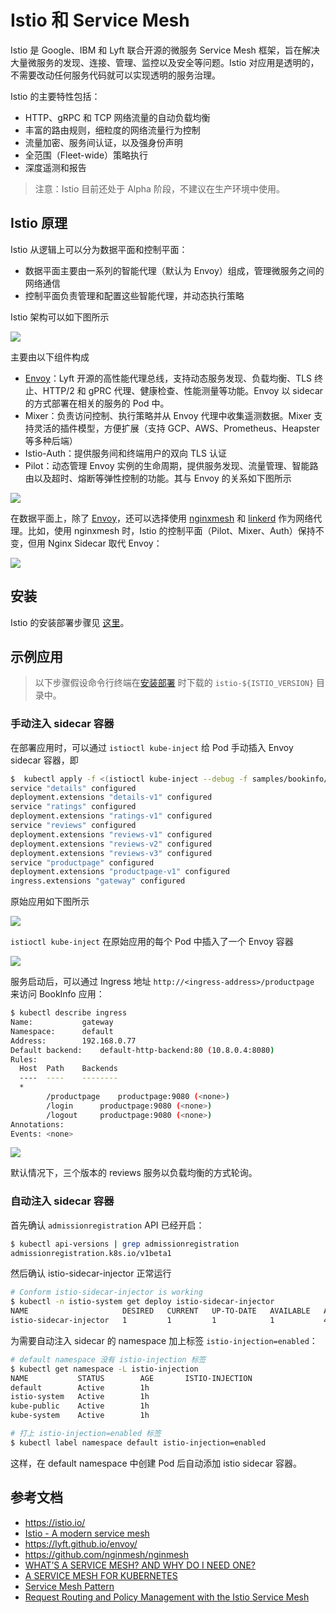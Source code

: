 # Istio 和 Service Mesh

Istio 是 Google、IBM 和 Lyft 联合开源的微服务 Service Mesh 框架，旨在解决大量微服务的发现、连接、管理、监控以及安全等问题。Istio 对应用是透明的，不需要改动任何服务代码就可以实现透明的服务治理。

Istio 的主要特性包括：

- HTTP、gRPC 和 TCP 网络流量的自动负载均衡
- 丰富的路由规则，细粒度的网络流量行为控制
- 流量加密、服务间认证，以及强身份声明
- 全范围（Fleet-wide）策略执行
- 深度遥测和报告

> 注意：Istio 目前还处于 Alpha 阶段，不建议在生产环境中使用。

## Istio 原理

Istio 从逻辑上可以分为数据平面和控制平面：

- 数据平面主要由一系列的智能代理（默认为 Envoy）组成，管理微服务之间的网络通信
- 控制平面负责管理和配置这些智能代理，并动态执行策略

Istio 架构可以如下图所示

![](images/istio.png)

主要由以下组件构成

- [Envoy](https://lyft.github.io/envoy/)：Lyft 开源的高性能代理总线，支持动态服务发现、负载均衡、TLS 终止、HTTP/2 和 gPRC 代理、健康检查、性能测量等功能。Envoy 以 sidecar 的方式部署在相关的服务的 Pod 中。
- Mixer：负责访问控制、执行策略并从 Envoy 代理中收集遥测数据。Mixer 支持灵活的插件模型，方便扩展（支持 GCP、AWS、Prometheus、Heapster 等多种后端）
- Istio-Auth：提供服务间和终端用户的双向 TLS 认证
- Pilot：动态管理 Envoy 实例的生命周期，提供服务发现、流量管理、智能路由以及超时、熔断等弹性控制的功能。其与 Envoy 的关系如下图所示

![](images/istio-service.png)

在数据平面上，除了 [Envoy](https://www.envoyproxy.io)，还可以选择使用 [nginxmesh](https://github.com/nginmesh/nginmesh) 和 [linkerd](https://linkerd.io/getting-started) 作为网络代理。比如，使用 nginxmesh 时，Istio 的控制平面（Pilot、Mixer、Auth）保持不变，但用 Nginx Sidecar 取代 Envoy：

![](images/nginx_sidecar.png)

## 安装

Istio 的安装部署步骤见 [这里](istio-deploy.md)。

## 示例应用

> 以下步骤假设命令行终端在[安装部署](istio-deploy.md) 时下载的 `istio-${ISTIO_VERSION}` 目录中。

### 手动注入 sidecar 容器

在部署应用时，可以通过 `istioctl kube-inject` 给 Pod 手动插入 Envoy sidecar 容器，即

```sh
$  kubectl apply -f <(istioctl kube-inject --debug -f samples/bookinfo/kube/bookinfo.yaml)
service "details" configured
deployment.extensions "details-v1" configured
service "ratings" configured
deployment.extensions "ratings-v1" configured
service "reviews" configured
deployment.extensions "reviews-v1" configured
deployment.extensions "reviews-v2" configured
deployment.extensions "reviews-v3" configured
service "productpage" configured
deployment.extensions "productpage-v1" configured
ingress.extensions "gateway" configured
```

原始应用如下图所示

![](images/bookinfo.png)

`istioctl kube-inject` 在原始应用的每个 Pod 中插入了一个 Envoy 容器

![](images/bookinfo2.png)

服务启动后，可以通过 Ingress 地址 `http://<ingress-address>/productpage` 来访问 BookInfo 应用：

```sh
$ kubectl describe ingress
Name:			gateway
Namespace:		default
Address:		192.168.0.77
Default backend:	default-http-backend:80 (10.8.0.4:8080)
Rules:
  Host	Path	Backends
  ----	----	--------
  *
    	/productpage 	productpage:9080 (<none>)
    	/login 		productpage:9080 (<none>)
    	/logout 	productpage:9080 (<none>)
Annotations:
Events:	<none>
```

![](images/productpage.png)

默认情况下，三个版本的 reviews 服务以负载均衡的方式轮询。

### 自动注入 sidecar 容器

首先确认 `admissionregistration` API 已经开启：

```sh
$ kubectl api-versions | grep admissionregistration
admissionregistration.k8s.io/v1beta1
```

然后确认 istio-sidecar-injector 正常运行

```sh
# Conform istio-sidecar-injector is working
$ kubectl -n istio-system get deploy istio-sidecar-injector
NAME                     DESIRED   CURRENT   UP-TO-DATE   AVAILABLE   AGE
istio-sidecar-injector   1         1         1            1           4m
```

为需要自动注入 sidecar 的 namespace 加上标签 `istio-injection=enabled`：

```sh
# default namespace 没有 istio-injection 标签
$ kubectl get namespace -L istio-injection
NAME           STATUS        AGE       ISTIO-INJECTION
default        Active        1h
istio-system   Active        1h
kube-public    Active        1h
kube-system    Active        1h

# 打上 istio-injection=enabled 标签
$ kubectl label namespace default istio-injection=enabled
```

这样，在 default namespace 中创建 Pod 后自动添加 istio sidecar 容器。

## 参考文档

- <https://istio.io/>
- [Istio - A modern service mesh](https://istio.io/talks/istio_talk_gluecon_2017.pdf)
- <https://lyft.github.io/envoy/>
- <https://github.com/nginmesh/nginmesh>
- [WHAT’S A SERVICE MESH? AND WHY DO I NEED ONE?](https://buoyant.io/2017/04/25/whats-a-service-mesh-and-why-do-i-need-one/)
- [A SERVICE MESH FOR KUBERNETES](https://buoyant.io/2016/10/04/a-service-mesh-for-kubernetes-part-i-top-line-service-metrics/)
- [Service Mesh Pattern](http://philcalcado.com/2017/08/03/pattern_service_mesh.html)
- [Request Routing and Policy Management with the Istio Service Mesh](http://blog.kubernetes.io/2017/10/request-routing-and-policy-management.html)
